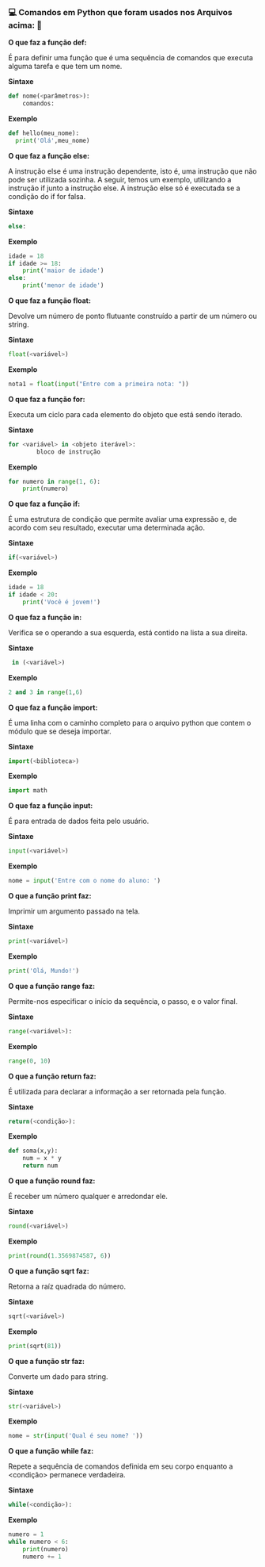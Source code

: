 ### :computer: Comandos em Python que foram usados nos Arquivos acima: :rocket:
**O que faz a função def:**

É para definir uma função que é uma sequência de comandos que executa alguma tarefa e que tem um nome.

**Sintaxe**

~~~py
def nome(<parâmetros>):
    comandos:
~~~

**Exemplo**

~~~py
def hello(meu_nome):
  print('Olá',meu_nome)
~~~

**O que faz a função else:**

A instrução else é uma instrução dependente, isto é, uma instrução que não pode ser utilizada sozinha. A seguir, temos um exemplo, utilizando a instrução if junto a instrução else. A instrução else só é executada se a condição do if for falsa.

**Sintaxe**

~~~py
else:
~~~

**Exemplo**

~~~py
idade = 18
if idade >= 18:
    print('maior de idade')
else:
    print('menor de idade')
~~~

**O que faz a função float:**

Devolve um número de ponto flutuante construído a partir de um número ou string.

**Sintaxe**

~~~py
float(<variável>)
~~~

**Exemplo**

~~~py
nota1 = float(input("Entre com a primeira nota: "))
~~~

**O que faz a função for:**

Executa um ciclo para cada elemento do objeto que está sendo iterado.

**Sintaxe**

~~~py
for <variável> in <objeto iterável>:
        bloco de instrução
~~~

**Exemplo**

~~~py
for numero in range(1, 6):
    print(numero)
~~~

**O que faz a função if:**

É uma estrutura de condição que permite avaliar uma expressão e, de acordo com seu resultado, executar uma determinada ação.

**Sintaxe**

~~~py
if(<variável>)
~~~

**Exemplo**

~~~py
idade = 18
if idade < 20:
    print('Você é jovem!')
~~~

**O que faz a função in:**

Verifica se o operando a sua esquerda, está contido na lista a sua direita.

**Sintaxe**

~~~py
 in (<variável>)
~~~

**Exemplo**

~~~py
2 and 3 in range(1,6)
~~~

**O que faz a função import:**

É uma linha com o caminho completo para o arquivo python que contem o módulo que se deseja importar.

**Sintaxe**

~~~py
import(<biblioteca>)
~~~

**Exemplo**

~~~py
import math
~~~

**O que faz a função input:**

É para entrada de dados feita pelo usuário.

**Sintaxe**

~~~py
input(<variável>)
~~~

**Exemplo**

~~~py
nome = input('Entre com o nome do aluno: ')
~~~

**O que a função print faz:**

Imprimir um argumento passado na tela.

**Sintaxe**

~~~py
print(<variável>)
~~~

**Exemplo**

~~~py
print('Olá, Mundo!')
~~~

**O que a função range faz:**

Permite-nos especificar o início da sequência, o passo, e o valor final.

**Sintaxe**

~~~py
range(<variável>):
~~~

**Exemplo**

~~~py
range(0, 10)
~~~

**O que a função return faz:**

É utilizada para declarar a informação a ser retornada pela função.

**Sintaxe**

~~~py
return(<condição>):
~~~

**Exemplo**

~~~py
def soma(x,y):
    num = x * y
    return num
~~~

**O que a função round faz:**

É receber um número qualquer e arredondar ele.

**Sintaxe**

~~~py
round(<variável>)
~~~

**Exemplo**

~~~py
print(round(1.3569874587, 6))
~~~

**O que a função sqrt faz:**

Retorna a raíz quadrada do número.

**Sintaxe**

~~~py
sqrt(<variável>)
~~~

**Exemplo**

~~~py
print(sqrt(81))
~~~

**O que a função str faz:**

Converte um dado para string.

**Sintaxe**

~~~py
str(<variável>)
~~~

**Exemplo**

~~~py
nome = str(input('Qual é seu nome? '))
~~~

**O que a função while faz:**

Repete a sequência de comandos definida em seu corpo enquanto a <condição> permanece verdadeira.

**Sintaxe**

~~~py
while(<condição>):
~~~

**Exemplo**

~~~py
numero = 1
while numero < 6:
    print(numero)
    numero += 1
~~~
